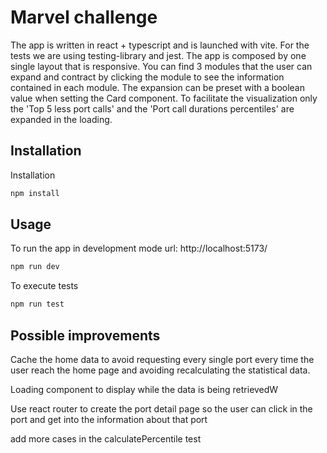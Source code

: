 # Marvel challenge

The app is written in react + typescript and is launched with vite. For the tests we are using testing-library and jest.
The app is composed by one single layout that is responsive.
You can find 3 modules that the user can expand and contract by clicking the module to see the information contained in each module.
The expansion can be preset with a boolean value when setting the Card component. To facilitate the visualization only the 'Top 5 less port calls' and the 'Port call durations percentiles' are expanded in the loading.

## Installation

Installation

```bash
npm install
```

## Usage

To run the app in development mode url: http://localhost:5173/

```bash
npm run dev
```

To execute tests

```bash
npm run test
```

## Possible improvements

Cache the home data to avoid requesting every single port every time the user reach the home page and avoiding recalculating the statistical data.

Loading component to display while the data is being retrievedW

Use react router to create the port detail page so the user can click in the port and get into the information about that port

add more cases in the calculatePercentile test
